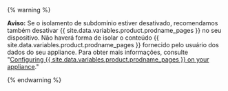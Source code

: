 {% warning %}

**Aviso:** Se o isolamento de subdomínio estiver desativado, recomendamos também desativar {{ site.data.variables.product.prodname_pages }} no seu dispositivo. Não haverá forma de isolar o conteúdo {{ site.data.variables.product.prodname_pages }} fornecido pelo usuário dos dados do seu appliance. Para obter mais informações, consulte "[Configuring {{ site.data.variables.product.prodname_pages }} on your appliance](/enterprise/admin/guides/installation/configuring-github-pages-on-your-appliance/)."

{% endwarning %}
